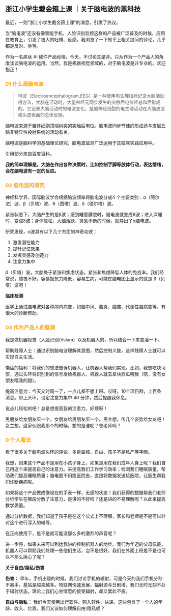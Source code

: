 ## 浙江小学生戴金箍上课 ｜关于脑电波的黑科技

最近，一则“浙江小学生戴金箍上课”的消息，引发了热议。

当“脑电波”还没有像智能手机、人脸识别监控这样的产品被广泛普及的时候，应用在教育上，引发了极大的吐槽、反感。我浏览了一下知乎上相关提问的评论，几乎都是反对、辱骂。

作为一名屌丝 AI 硬件产品经理，今天，不讨论其是非。只从作为一个产品人的角度谈谈脑电波的运用。当然，我是机器视觉领域的，对于脑电波是非专业的。欢迎指正！

### <font color=orange>01 什么是脑电波</font>

>电波（Electroencephalogram,EEG）是一种使用电生理指标记录大脑活动得方法，大脑在活动时，大量神经元同步发生的突触后电位经总和后形成的。它记录大脑活动时的电波变化，是脑神经细胞的电生理活动在大脑皮层或头皮表面的总体反映。 

脑电波来源于锥体细胞顶端树突的突触后电位。脑电波同步节律的形成还与皮层丘脑非特异性投射系统的活动有关。

脑电波是脑科学的基础理论研究，脑电波监测广泛运用于其临床实践应用中。

引用部分来自百度百科。

**我的简单理解是，大脑在作出各种决策时，比如控制手脚等肢体行动，表达情绪，会在脑电波有一定的反应。**

### <font color=orange>02 脑电波的研究</font>

神经科学界、国际脑波学会根据脑波频率将脑电波分成4 个主要类别：α（阿尔法）波、β（贝塔）波、θ（西塔）波、δ（德尔塔）波。

紧张状态下，大脑产生的是β波；感到睡意朦胧时，脑电波就变成θ波；进入深睡时，变成δ波；身体放松，大脑活跃，灵感不断的时候，就导出了α脑电波。

研究发现，α波具有以下几个方面的神奇功效：

1. 激发潜在能力
2. 提升记忆效果
3. 发挥灵感及创造力
4. 注意力集中

β（贝塔）波，大脑处于紧张和焦虑状态。紧张和焦虑降低人体的免疫率。我们经常说，熬夜不好，容易抵抗力降低，容易生病，可能在脑电图上显示的就是 β（贝塔）波吧！

**临床检测**

医学上通过脑电波对各种颅内病变，如脑中风、脑炎、脑瘤、代谢性脑病变等，有很大的诊断帮助。

### <font color=orange>03 作为产品人的脑洞</font>

我是做机器视觉（人脸识别/Vslam）以及机器人的，所以结合一下来意淫一下。

帮助残障人士：通过识别脑电波理解其意图，然后控制义肢，这样残障人士就可以实现自主生活。

懒癌的福利：将我们的想法告诉机器人，让机器人帮我们实现。比如，我想吃块习惯，通过头环将识别到的信号发给机器人，机器人就去拿块西瓜喂我（嗯，没有女朋友喂我的甜）。

提高注意力：今天又时周一了，一点儿都不想上班。哎呀，10个项目群，上百条消息。带上头环，设定注意力集中 40 分钟，然后提醒我休息。

说点儿轻松的吧！总是想提高我的注意力。好烦呀！

男朋友给女朋友买一个，女朋友给男朋友买一个。男主想，传几个姿势给女友吧！女主想，这家伙跟我那个的时候，想的是谁呢？苍老师吗？

### <font color=orange>0 个人看法</font>

看了很多关于脑电波头环的评论，多是监控、自由、孩子不是私产等字眼。

我想，如果这个产品不是用在小孩子身上，如果是用在我们成年人身上呢？我们自己用这个来提高自己的注意力。来提高我们工作学习效率；检测我们睡眠质量，帮助我们提高睡眠质量；脑电图不用跑医院去，直接将数据发送给医院，让医生帮我们诊断疾病呢。

如果将这个产品做成像现在的手表一样，无感的状态！我们获得的数据帮我们老师分析学生在哪段分散了注意力，是讲的不好吗？还是讲的不易理解呢？以此来提高教学质量。

通过分析数据，我们知道了孩子是在这个公式上不理解，家长和老师是不是可以针对这个进行深入的辅导。

在正向使用下，是不是就可能没那么多的激烈的声音呢？

进一步将，如果未来可以到达我讲的控制机器人的地步。我们为年迈的父母佩戴，机器人可以帮助我们处理一些他们生活，岂不是很好。我们在外面上班是不是也可以不那么揪心了呢？

**关于自由/隐私/伤害**

**伤害：** 早年，手机出现的时候。我们讨论手机的辐射，可是今天的我们手机分秒不离手，基站是越来越多。物联网快速发展，辐射源与日剧增，我们无时无刻不处于辐射状态。理论上我们心甘情愿的接受辐射，却又累此不疲。

**自由与隐私：** 我们今天使用出行软件、购入软件、快递，这些包含了一个人的年龄、收入、位置，我们又该如何理解自由/隐私呢？